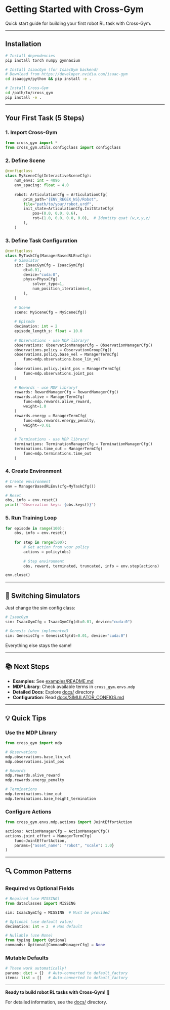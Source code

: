 # Getting Started with Cross-Gym

Quick start guide for building your first robot RL task with Cross-Gym.

---

## Installation

```bash
# Install dependencies
pip install torch numpy gymnasium

# Install IsaacGym (for IsaacGym backend)
# Download from https://developer.nvidia.com/isaac-gym
cd isaacgym/python && pip install -e .

# Install Cross-Gym
cd /path/to/cross_gym
pip install -e .
```

---

## Your First Task (5 Steps)

### 1. Import Cross-Gym

```python
from cross_gym import *
from cross_gym.utils.configclass import configclass
```

### 2. Define Scene

```python
@configclass
class MySceneCfg(InteractiveSceneCfg):
    num_envs: int = 4096
    env_spacing: float = 4.0
    
    robot: ArticulationCfg = ArticulationCfg(
        prim_path="{ENV_REGEX_NS}/Robot",
        file="path/to/your/robot.urdf",
        init_state=ArticulationCfg.InitStateCfg(
            pos=(0.0, 0.0, 0.6),
            rot=(1.0, 0.0, 0.0, 0.0),  # Identity quat (w,x,y,z)
        ),
    )
```

### 3. Define Task Configuration

```python
@configclass
class MyTaskCfg(ManagerBasedRLEnvCfg):
    # Simulator
    sim: IsaacGymCfg = IsaacGymCfg(
        dt=0.01,
        device="cuda:0",
        physx=PhysxCfg(
            solver_type=1,
            num_position_iterations=4,
        ),
    )
    
    # Scene
    scene: MySceneCfg = MySceneCfg()
    
    # Episode
    decimation: int = 2
    episode_length_s: float = 10.0
    
    # Observations - use MDP library!
    observations: ObservationManagerCfg = ObservationManagerCfg()
    observations.policy = ObservationGroupCfg()
    observations.policy.base_vel = ManagerTermCfg(
        func=mdp.observations.base_lin_vel
    )
    observations.policy.joint_pos = ManagerTermCfg(
        func=mdp.observations.joint_pos
    )
    
    # Rewards - use MDP library!
    rewards: RewardManagerCfg = RewardManagerCfg()
    rewards.alive = ManagerTermCfg(
        func=mdp.rewards.alive_reward, 
        weight=1.0
    )
    rewards.energy = ManagerTermCfg(
        func=mdp.rewards.energy_penalty, 
        weight=-0.01
    )
    
    # Terminations - use MDP library!
    terminations: TerminationManagerCfg = TerminationManagerCfg()
    terminations.time_out = ManagerTermCfg(
        func=mdp.terminations.time_out
    )
```

### 4. Create Environment

```python
# Create environment
env = ManagerBasedRLEnv(cfg=MyTaskCfg())

# Reset
obs, info = env.reset()
print(f"Observation keys: {obs.keys()}")
```

### 5. Run Training Loop

```python
for episode in range(100):
    obs, info = env.reset()
    
    for step in range(500):
        # Get action from your policy
        actions = policy(obs)
        
        # Step environment
        obs, reward, terminated, truncated, info = env.step(actions)

env.close()
```

---

## 🔄 Switching Simulators

Just change the sim config class:

```python
# IsaacGym
sim: IsaacGymCfg = IsaacGymCfg(dt=0.01, device="cuda:0")

# Genesis (when implemented)
sim: GenesisCfg = GenesisCfg(dt=0.01, device="cuda:0")
```

Everything else stays the same!

---

## 📚 Next Steps

- **Examples**: See [examples/README.md](examples/README.md)
- **MDP Library**: Check available terms in `cross_gym.envs.mdp`
- **Detailed Docs**: Explore [docs/](docs/) directory
- **Configuration**: Read [docs/SIMULATOR_CONFIGS.md](docs/SIMULATOR_CONFIGS.md)

---

## 💡 Quick Tips

### Use the MDP Library

```python
from cross_gym import mdp

# Observations
mdp.observations.base_lin_vel
mdp.observations.joint_pos

# Rewards  
mdp.rewards.alive_reward
mdp.rewards.energy_penalty

# Terminations
mdp.terminations.time_out
mdp.terminations.base_height_termination
```

### Configure Actions

```python
from cross_gym.envs.mdp.actions import JointEffortAction

actions: ActionManagerCfg = ActionManagerCfg()
actions.joint_effort = ManagerTermCfg(
    func=JointEffortAction,
    params={"asset_name": "robot", "scale": 1.0}
)
```

---

## 🔍 Common Patterns

### Required vs Optional Fields

```python
# Required (use MISSING)
from dataclasses import MISSING

sim: IsaacGymCfg = MISSING  # Must be provided

# Optional (use default value)
decimation: int = 2  # Has default

# Nullable (use None)
from typing import Optional
commands: Optional[CommandManagerCfg] = None
```

### Mutable Defaults

```python
# These work automatically!
params: dict = {}  # Auto-converted to default_factory
items: list = []   # Auto-converted to default_factory
```

---

**Ready to build robot RL tasks with Cross-Gym!** 🚀

For detailed information, see the [docs/](docs/) directory.

